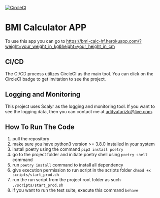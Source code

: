 [![CircleCI](https://circleci.com/gh/adityafarizki/bmi-calc.svg?style=svg)](https://app.circleci.com/pipelines/github/adityafarizki/bmi-calc?invite=true)

# BMI Calculator APP
To use this app you can go to https://bmi-calc-hf.herokuapp.com/?weight=your_weight_in_kg&height=your_height_in_cm


## CI/CD
The CI/CD process utilizes CircleCI as the main tool. You can click on the CircleCI badge to get invitation to see the project.

## Logging and Monitoring
This project uses Scalyr as the logging and monitoring tool. If you want to see the logging data, then you can contact me at adityafarizki@live.com.

## How To Run The Code
1. pull the repository
2. make sure you have python3 version >= 3.8.0 installed in your system
3. install poetry using the command `pip3 install poetry`
4. go to the project folder and initiate poetry shell using `poetry shell` command
5. run `poetry install` command to install all dependency
6. give execution permission to run script in the scripts folder `chmod +x scripts/start_prod.sh`
7. run the run script from the project root folder as such `./scripts/start_prod.sh`
8. if you want to run the test suite, execute this command `behave`
